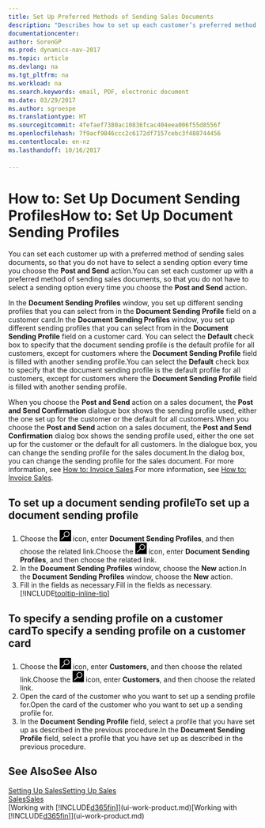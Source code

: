 ```yaml
---
title: Set Up Preferred Methods of Sending Sales Documents
description: "Describes how to set up each customer’s preferred method of sending sales documents, for example, email, PDF, electronic document, and so on."
documentationcenter: 
author: SorenGP
ms.prod: dynamics-nav-2017
ms.topic: article
ms.devlang: na
ms.tgt_pltfrm: na
ms.workload: na
ms.search.keywords: email, PDF, electronic document
ms.date: 03/29/2017
ms.author: sgroespe
ms.translationtype: HT
ms.sourcegitcommit: 4fefaef7380ac10836fcac404eea006f55d8556f
ms.openlocfilehash: 7f9acf9846ccc2c6172df7157cebc3f488744456
ms.contentlocale: en-nz
ms.lasthandoff: 10/16/2017

---
```

# <a name="how-to-set-up-document-sending-profiles"></a><span data-ttu-id="5ef64-103">How to: Set Up Document Sending Profiles</span><span class="sxs-lookup"><span data-stu-id="5ef64-103">How to: Set Up Document Sending Profiles</span></span>
<span data-ttu-id="5ef64-104">You can set each customer up with a preferred method of sending sales documents, so that you do not have to select a sending option every time you choose the **Post and Send** action.</span><span class="sxs-lookup"><span data-stu-id="5ef64-104">You can set each customer up with a preferred method of sending sales documents, so that you do not have to select a sending option every time you choose the **Post and Send** action.</span></span>

<span data-ttu-id="5ef64-105">In the **Document Sending Profiles** window, you set up different sending profiles that you can select from in the **Document Sending Profile** field on a customer card.</span><span class="sxs-lookup"><span data-stu-id="5ef64-105">In the **Document Sending Profiles** window, you set up different sending profiles that you can select from in the **Document Sending Profile** field on a customer card.</span></span> <span data-ttu-id="5ef64-106">You can select the **Default** check box to specify that the document sending profile is the default profile for all customers, except for customers where the **Document Sending Profile** field is filled with another sending profile.</span><span class="sxs-lookup"><span data-stu-id="5ef64-106">You can select the **Default** check box to specify that the document sending profile is the default profile for all customers, except for customers where the **Document Sending Profile** field is filled with another sending profile.</span></span>

<span data-ttu-id="5ef64-107">When you choose the **Post and Send** action on a sales document, the **Post and Send Confirmation** dialogue box shows the sending profile used, either the one set up for the customer or the default for all customers.</span><span class="sxs-lookup"><span data-stu-id="5ef64-107">When you choose the **Post and Send** action on a sales document, the **Post and Send Confirmation** dialog box shows the sending profile used, either the one set up for the customer or the default for all customers.</span></span> <span data-ttu-id="5ef64-108">In the dialogue box, you can change the sending profile for the sales document.</span><span class="sxs-lookup"><span data-stu-id="5ef64-108">In the dialog box, you can change the sending profile for the sales document.</span></span> <span data-ttu-id="5ef64-109">For more information, see [How to: Invoice Sales](sales-how-invoice-sales.md).</span><span class="sxs-lookup"><span data-stu-id="5ef64-109">For more information, see [How to: Invoice Sales](sales-how-invoice-sales.md).</span></span>

## <a name="to-set-up-a-document-sending-profile"></a><span data-ttu-id="5ef64-110">To set up a document sending profile</span><span class="sxs-lookup"><span data-stu-id="5ef64-110">To set up a document sending profile</span></span>
1. <span data-ttu-id="5ef64-111">Choose the ![Search for Page or Report](media/ui-search/search_small.png "Search for Page or Report icon") icon, enter **Document Sending Profiles**, and then choose the related link.</span><span class="sxs-lookup"><span data-stu-id="5ef64-111">Choose the ![Search for Page or Report](media/ui-search/search_small.png "Search for Page or Report icon") icon, enter **Document Sending Profiles**, and then choose the related link.</span></span>
2. <span data-ttu-id="5ef64-112">In the **Document Sending Profiles** window, choose the **New** action.</span><span class="sxs-lookup"><span data-stu-id="5ef64-112">In the **Document Sending Profiles** window, choose the **New** action.</span></span>
3. <span data-ttu-id="5ef64-113">Fill in the fields as necessary.</span><span class="sxs-lookup"><span data-stu-id="5ef64-113">Fill in the fields as necessary.</span></span> [!INCLUDE[tooltip-inline-tip](includes/tooltip-inline-tip_md.md)]

## <a name="to-specify-a-sending-profile-on-a-customer-card"></a><span data-ttu-id="5ef64-114">To specify a sending profile on a customer card</span><span class="sxs-lookup"><span data-stu-id="5ef64-114">To specify a sending profile on a customer card</span></span>
1. <span data-ttu-id="5ef64-115">Choose the ![Search for Page or Report](media/ui-search/search_small.png "Search for Page or Report icon") icon, enter **Customers**, and then choose the related link.</span><span class="sxs-lookup"><span data-stu-id="5ef64-115">Choose the ![Search for Page or Report](media/ui-search/search_small.png "Search for Page or Report icon") icon, enter **Customers**, and then choose the related link.</span></span>
2. <span data-ttu-id="5ef64-116">Open the card of the customer who you want to set up a sending profile for.</span><span class="sxs-lookup"><span data-stu-id="5ef64-116">Open the card of the customer who you want to set up a sending profile for.</span></span>
3. <span data-ttu-id="5ef64-117">In the **Document Sending Profile** field, select a profile that you have set up as described in the previous procedure.</span><span class="sxs-lookup"><span data-stu-id="5ef64-117">In the **Document Sending Profile** field, select a profile that you have set up as described in the previous procedure.</span></span>

## <a name="see-also"></a><span data-ttu-id="5ef64-118">See Also</span><span class="sxs-lookup"><span data-stu-id="5ef64-118">See Also</span></span>
[<span data-ttu-id="5ef64-119">Setting Up Sales</span><span class="sxs-lookup"><span data-stu-id="5ef64-119">Setting Up Sales</span></span>](sales-setup-sales.md)  
[<span data-ttu-id="5ef64-120">Sales</span><span class="sxs-lookup"><span data-stu-id="5ef64-120">Sales</span></span>](sales-manage-sales.md)  
<span data-ttu-id="5ef64-121">[Working with [!INCLUDE[d365fin](includes/d365fin_md.md)]](ui-work-product.md)</span><span class="sxs-lookup"><span data-stu-id="5ef64-121">[Working with [!INCLUDE[d365fin](includes/d365fin_md.md)]](ui-work-product.md)</span></span>

